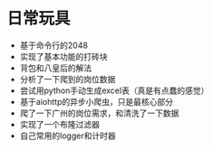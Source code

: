 # 日常玩具

* 基于命令行的2048
* 实现了基本功能的打砖块
* 背包和八皇后的解法
* 分析了一下爬到的岗位数据
* 尝试用python手动生成excel表（真是有点蠢的感觉）
* 基于aiohttp的异步小爬虫，只是最核心部分
* 爬了一下广州的岗位需求，和清洗了一下数据
* 实现了一个布隆过滤器
* 自己常用的logger和计时器
